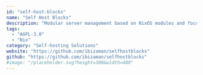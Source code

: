 ```yaml
---
id: "self-host-blocks"
name: "Self Host Blocks"
description: "Modular server management based on NixOS modules and focused on best practices."
tags:
  - "AGPL-3.0"
  - "Nix"
category: "Self-hosting Solutions"
website: "https://github.com/ibizaman/selfhostblocks"
github: "https://github.com/ibizaman/selfhostblocks"
#image: "/placeholder.svg?height=300&width=400"
---
```


